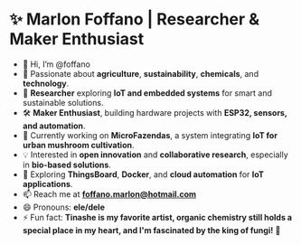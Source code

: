 # ✨ Marlon Foffano | Researcher & Maker Enthusiast  

- 👋 Hi, I’m @foffano  
- 🌱 Passionate about **agriculture**, **sustainability**, **chemicals**, and **technology**.  
- 🔬 **Researcher** exploring **IoT and embedded systems** for smart and sustainable solutions.  
- 🛠 **Maker Enthusiast**, building hardware projects with **ESP32, sensors, and automation**.  
- 🌱 Currently working on **MicroFazendas**, a system integrating **IoT for urban mushroom cultivation**.  
- 💡 Interested in **open innovation** and **collaborative research**, especially in **bio-based solutions**.  
- 📌 Exploring **ThingsBoard**, **Docker**, and **cloud automation** for **IoT applications**.  
- 📫 Reach me at **foffano.marlon@hotmail.com**  
- 😄 Pronouns: **ele/dele**  
- ⚡ Fun fact: **Tinashe is my favorite artist, organic chemistry still holds a special place in my heart, and I'm fascinated by the king of fungi!** 🍄  
